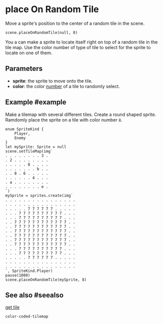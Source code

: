 # place On Random Tile

Move a sprite's position to the center of a random tile in the scene.

```sig
scene.placeOnRandomTile(null, 0)
```

You a can make a sprite to locate itself right on top of a random tile in the tile map. Use the color number of type of tile to select for the sprite to locate on one of them.


## Parameters

* **sprite**: the sprite to move onto the tile.
* **color**: the color [number](/types/number) of a tile to randomly select.

## Example #example

Make a tilemap with several different tiles. Create a round shaped sprite. Ramdomly place the sprite on a tile with color number `8`.

```blocks
enum SpriteKind {
    Player,
    Enemy
}
let mySprite: Sprite = null
scene.setTileMap(img`
. . . . . . . . 3 . 
. 2 . . . . . . . . 
. . . . . 8 . . . . 
. . . . . . . b . . 
. . 8 . 6 . . . . . 
. . . . . . 4 . . . 
. a . . . . . . . . 
. . . . . . . . e . 
`)
mySprite = sprites.create(img`
. . . . . . . . . . . . . . . . 
. . . . . . . . . . . . . . . . 
. . . . . 7 7 7 7 7 7 . . . . . 
. . . 7 7 7 7 7 7 7 7 7 7 . . . 
. . . 7 7 7 7 7 7 7 7 7 7 . . . 
. . 7 7 7 7 7 7 7 7 7 7 7 7 . . 
. . 7 7 7 7 7 7 7 7 7 7 7 7 . . 
. . 7 7 7 7 7 7 7 7 7 7 7 7 . . 
. . 7 7 7 7 7 7 7 7 7 7 7 7 . . 
. . 7 7 7 7 7 7 7 7 7 7 7 7 . . 
. . 7 7 7 7 7 7 7 7 7 7 7 7 . . 
. . . 7 7 7 7 7 7 7 7 7 7 . . . 
. . . 7 7 7 7 7 7 7 7 7 7 . . . 
. . . . . 7 7 7 7 7 7 . . . . . 
. . . . . . . . . . . . . . . . 
. . . . . . . . . . . . . . . . 
`, SpriteKind.Player)
pause(1000)
scene.placeOnRandomTile(mySprite, 8)
```

## See also #seealso

[get tile](/reference/scene/get-tile)

```package
color-coded-tilemap
```